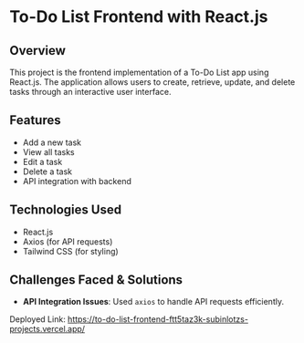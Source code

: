# To-Do List Frontend with React.js

## Overview
This project is the frontend implementation of a To-Do List app using React.js. The application allows users to create, retrieve, update, and delete tasks through an interactive user interface.

## Features
- Add a new task
- View all tasks
- Edit a task
- Delete a task
- API integration with backend

## Technologies Used
- React.js
- Axios (for API requests)
- Tailwind CSS (for styling)


## Challenges Faced & Solutions
- **API Integration Issues**: Used `axios` to handle API requests efficiently.

Deployed Link: https://to-do-list-frontend-ftt5taz3k-subinlotzs-projects.vercel.app/
